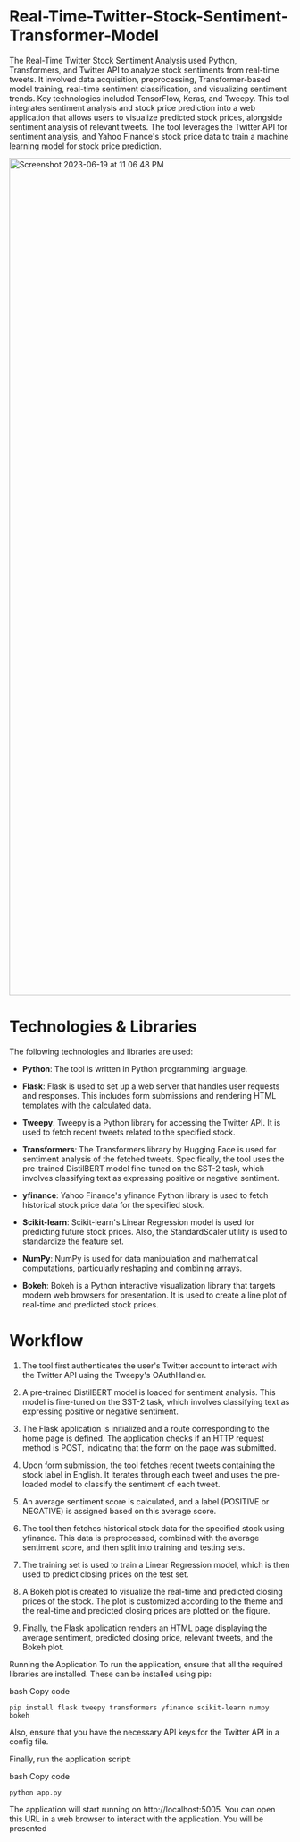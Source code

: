 # Real-Time-Twitter-Stock-Sentiment-Transformer-Model
The Real-Time Twitter Stock Sentiment Analysis used Python, Transformers, and Twitter API to analyze stock sentiments from real-time tweets. It involved data acquisition, preprocessing, Transformer-based model training, real-time sentiment classification, and visualizing sentiment trends. Key technologies included TensorFlow, Keras, and Tweepy. This tool integrates sentiment analysis and stock price prediction into a web application that allows users to visualize predicted stock prices, alongside sentiment analysis of relevant tweets. The tool leverages the Twitter API for sentiment analysis, and Yahoo Finance's stock price data to train a machine learning model for stock price prediction.

<img width="1495" alt="Screenshot 2023-06-19 at 11 06 48 PM" src="https://github.com/DevRishabhSinha/Real-Time-Twitter-Stock-Sentiment-Transformer-Model/assets/127776575/500bfc44-a3a3-4f13-a6f4-a378970f3094">

# Technologies & Libraries
The following technologies and libraries are used:

- **Python**: The tool is written in Python programming language.

* **Flask**: Flask is used to set up a web server that handles user requests and responses. This includes form submissions and rendering HTML templates with the calculated data.

+ **Tweepy**: Tweepy is a Python library for accessing the Twitter API. It is used to fetch recent tweets related to the specified stock.

- **Transformers**: The Transformers library by Hugging Face is used for sentiment analysis of the fetched tweets. Specifically, the tool uses the pre-trained DistilBERT model fine-tuned on the SST-2 task, which involves classifying text as expressing positive or negative sentiment.

* **yfinance**: Yahoo Finance's yfinance Python library is used to fetch historical stock price data for the specified stock.

+ **Scikit-learn**: Scikit-learn's Linear Regression model is used for predicting future stock prices. Also, the StandardScaler utility is used to standardize the feature set.

- **NumPy**: NumPy is used for data manipulation and mathematical computations, particularly reshaping and combining arrays.

* **Bokeh**: Bokeh is a Python interactive visualization library that targets modern web browsers for presentation. It is used to create a line plot of real-time and predicted stock prices.

# Workflow
1. The tool first authenticates the user's Twitter account to interact with the Twitter API using the Tweepy's OAuthHandler.

2. A pre-trained DistilBERT model is loaded for sentiment analysis. This model is fine-tuned on the SST-2 task, which involves classifying text as expressing positive or negative sentiment.

3. The Flask application is initialized and a route corresponding to the home page is defined. The application checks if an HTTP request method is POST, indicating that the form on the page was submitted.

4. Upon form submission, the tool fetches recent tweets containing the stock label in English. It iterates through each tweet and uses the pre-loaded model to classify the sentiment of each tweet.

5. An average sentiment score is calculated, and a label (POSITIVE or NEGATIVE) is assigned based on this average score.

6. The tool then fetches historical stock data for the specified stock using yfinance. This data is preprocessed, combined with the average sentiment score, and then split into training and testing sets.
   
7. The training set is used to train a Linear Regression model, which is then used to predict closing prices on the test set.

8. A Bokeh plot is created to visualize the real-time and predicted closing prices of the stock. The plot is customized according to the theme and the real-time and predicted closing prices are plotted on the figure.

9. Finally, the Flask application renders an HTML page displaying the average sentiment, predicted closing price, relevant tweets, and the Bokeh plot.

Running the Application
To run the application, ensure that all the required libraries are installed. These can be installed using pip:

bash
Copy code
```
pip install flask tweepy transformers yfinance scikit-learn numpy bokeh
```
Also, ensure that you have the necessary API keys for the Twitter API in a config file.

Finally, run the application script:

bash
Copy code

```
python app.py
```
The application will start running on http://localhost:5005. You can open this URL in a web browser to interact with the application. You will be presented

